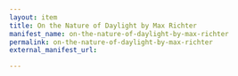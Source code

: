 ```yaml
---
layout: item
title: On the Nature of Daylight by Max Richter
manifest_name: on-the-nature-of-daylight-by-max-richter
permalink: on-the-nature-of-daylight-by-max-richter
external_manifest_url: 

---
```

<!-- Add an essay or interpretive material below this line,
using HTML or markdown.  Do not modify this file above this line -->
